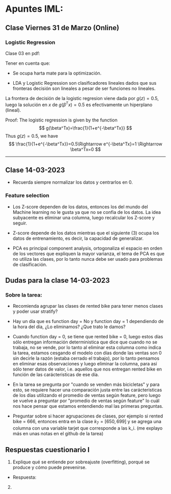 # Apuntes IML:

## Clase Viernes 31 de Marzo (Online)

### Logistic Regression

Clase 03 en pdf:

Tener en cuenta que:

* Se ocupa harta mate para la optimización.

* LDA y Logistic Regression son clasificadores lineales dados que sus fronteras decisión son lineales a pesar de ser funciones no lineales.

La frontera de decisión de la logistic regresion viene dada por $g(z)=0.5$, luego la solución en $x$ de $g(\beta^Tx)=0.5$ es efectivamente un hiperplano (lineal).

Proof: The logistic regression is given by the function
$$
g(\beta^Tx)=\frac{1}{1+e^{-\beta^Tx}}
$$
 Thus $g(z)=0.5$, we have
 $$
 \frac{1}{1+e^{-\beta^Tx}}=0.5\Rightarrow e^{-\beta^Tx}=1 \Rightarrow \beta^Tx=0
 $$

 <hr>

## Clase 14-03-2023

- Recuerda siempre normalizar los datos y centrarlos en 0.

### Feature selection

- Los Z-score dependen de los datos, entonces los del mundo del Machine learning no le gusta ya que no se confia de los datos. La idea subyacente es eliminar una columna, luego recalcular los Z-score y seguir.

- Z-score depende de los datos mientras que el siguiente (3) ocupa los datos de entrenamiento, es decir, la capacidad de generalizar.

- PCA es principal component analysis, ortogonaliza el espacio en orden de los vectores que expliquen la mayor varianza, el tema de PCA es que no utiliza las clases, por lo tanto nunca debe ser usado para problemas de clasificación.

## Dudas para la clase 14-03-2023

### Sobre la tarea:

- Recomienda agrupar las clases de rented bike para tener menos clases y poder usar stratify?

- Hay un día que es function day = No y function day = 1 dependiendo de la hora del día, ¿Lo eliminamos? ¿Que trato le damos?

- Cuando function day = 0, se tiene  que rented bike = 0, luego estos días sólo entregan información deterministica que dice que cuando no se trabaja, no se vende, por lo tanto al eliminar esta columna como indica la tarea, estamos cesgando el modelo con días donde las ventas son 0 sin decirle la razón (estaba cerrado el trabajo), por lo tanto pensamos en eliminar esas observaciones y luego eliminar la columna, para así sólo tener datos de valor, i.e. aquellos que nos entregan rented bike en función de las carácteristicas de ese día.

- En la tarea se pregunta por "cuando se venden más bicicletas" y para esto, se requiere hacer una comparación justa entre las carácteristicas de los días utilizando el promedio de ventas según feature, pero luego se vuelve a preguntar por "promedio de ventas según feature" lo cuál nos hace pensar que estamos entendiendo mal las primeras preguntas.

- Preguntar sobre si hacer agrupaciones de clases, por ejemplo si rented bike = 666, entonces entra en la clase  $k_7 = [650,699]$ y se agrega una columna con una variable tarjet que corresponde a las k_i. (me explayo más en unas notas en el github de la tarea)

## Respuestas cuestionario I

1. Explique qué se entiende por sobreajuste (overfitting), porqué se produce y cómo puede prevenirse.

- Respuesta:

2. 
